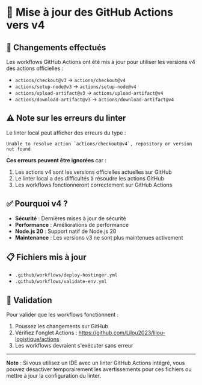 # 📝 Mise à jour des GitHub Actions vers v4

## 🔄 Changements effectués

Les workflows GitHub Actions ont été mis à jour pour utiliser les versions v4 des actions officielles :

- `actions/checkout@v3` → `actions/checkout@v4`
- `actions/setup-node@v3` → `actions/setup-node@v4`
- `actions/upload-artifact@v3` → `actions/upload-artifact@v4`
- `actions/download-artifact@v3` → `actions/download-artifact@v4`

## ⚠️ Note sur les erreurs du linter

Le linter local peut afficher des erreurs du type :
```
Unable to resolve action `actions/checkout@v4`, repository or version not found
```

**Ces erreurs peuvent être ignorées** car :

1. Les actions v4 sont les versions officielles actuelles sur GitHub
2. Le linter local a des difficultés à résoudre les actions GitHub
3. Les workflows fonctionneront correctement sur GitHub Actions

## ✅ Pourquoi v4 ?

- **Sécurité** : Dernières mises à jour de sécurité
- **Performance** : Améliorations de performance
- **Node.js 20** : Support natif de Node.js 20
- **Maintenance** : Les versions v3 ne sont plus maintenues activement

## 📋 Fichiers mis à jour

- `.github/workflows/deploy-hostinger.yml`
- `.github/workflows/validate-env.yml`

## 🚀 Validation

Pour valider que les workflows fonctionnent :

1. Poussez les changements sur GitHub
2. Vérifiez l'onglet Actions : https://github.com/Lilou2023/lilou-logistique/actions
3. Les workflows devraient s'exécuter sans erreur

---

**Note** : Si vous utilisez un IDE avec un linter GitHub Actions intégré, vous pouvez désactiver temporairement les avertissements pour ces fichiers ou mettre à jour la configuration du linter. 